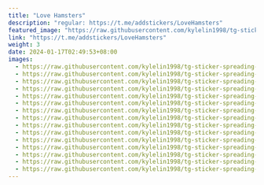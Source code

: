 ```yaml
---
title: "Love Hamsters"
description: "regular: https://t.me/addstickers/LoveHamsters"
featured_image: "https://raw.githubusercontent.com/kylelin1998/tg-sticker-spreading-worldwide-images/main/img/80258bef-e067-40bf-9d75-5ab97caae679.jpg"
link: "https://t.me/addstickers/LoveHamsters"
weight: 3
date: 2024-01-17T02:49:53+08:00
images:
  - https://raw.githubusercontent.com/kylelin1998/tg-sticker-spreading-worldwide-images/main/img/80258bef-e067-40bf-9d75-5ab97caae679.jpg
  - https://raw.githubusercontent.com/kylelin1998/tg-sticker-spreading-worldwide-images/main/img/398a7a15-13b9-41ed-92f0-b71e8fc5a79d.jpg
  - https://raw.githubusercontent.com/kylelin1998/tg-sticker-spreading-worldwide-images/main/img/5cb640df-089a-4528-92c3-4b56b4b456e3.jpg
  - https://raw.githubusercontent.com/kylelin1998/tg-sticker-spreading-worldwide-images/main/img/0c30c176-2634-449e-9768-344f33c7efc2.jpg
  - https://raw.githubusercontent.com/kylelin1998/tg-sticker-spreading-worldwide-images/main/img/1024b4b6-1582-4951-af7a-8fdc3ec33f4e.jpg
  - https://raw.githubusercontent.com/kylelin1998/tg-sticker-spreading-worldwide-images/main/img/9a4f3eb8-a34a-4a0a-8874-98650e08957b.jpg
  - https://raw.githubusercontent.com/kylelin1998/tg-sticker-spreading-worldwide-images/main/img/435c4ae4-0872-4065-882e-d8972c598e0a.jpg
  - https://raw.githubusercontent.com/kylelin1998/tg-sticker-spreading-worldwide-images/main/img/c9bdf76a-d529-4643-999d-a5517e2e496e.jpg
  - https://raw.githubusercontent.com/kylelin1998/tg-sticker-spreading-worldwide-images/main/img/a58e475a-a002-406b-b5b2-ebf8671a4286.jpg
  - https://raw.githubusercontent.com/kylelin1998/tg-sticker-spreading-worldwide-images/main/img/38cc369b-b81b-4929-b0e8-b8b50caa0f87.jpg
  - https://raw.githubusercontent.com/kylelin1998/tg-sticker-spreading-worldwide-images/main/img/a7e2bdf4-fff4-4313-a93c-06e26bbde63b.jpg
  - https://raw.githubusercontent.com/kylelin1998/tg-sticker-spreading-worldwide-images/main/img/49f3642d-b999-4e8c-944a-26c8895f1fc7.jpg
  - https://raw.githubusercontent.com/kylelin1998/tg-sticker-spreading-worldwide-images/main/img/a87d59cb-e673-4b6a-96b4-3f05190d2fac.jpg
  - https://raw.githubusercontent.com/kylelin1998/tg-sticker-spreading-worldwide-images/main/img/00f4e650-d7bd-428e-a874-88074e3db6e3.jpg
  - https://raw.githubusercontent.com/kylelin1998/tg-sticker-spreading-worldwide-images/main/img/85a33d50-08d4-4ea0-8dd6-623c357184dc.jpg
---
```

